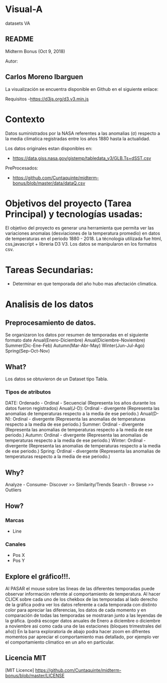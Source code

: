 # Visual-A
datasets VA
## README

Midterm Bonus (Oct 9, 2018)

Autor: 
## Carlos Moreno Ibarguen  

La visualización se encuentra disponible en Github en el siguiente enlace:


Requisitos
-https://d3js.org/d3.v3.min.js


# Contexto
Datos suministrados por la NASA referentes a las anomalias (σ) respecto a la media climatica registradas entre los años 1880 hasta la actualidad.

Los datos originales estan disponibles en:

- https://data.giss.nasa.gov/gistemp/tabledata_v3/GLB.Ts+dSST.csv

PreProcesados:  
- https://github.com/Cuntaquinte/midterm-bonus/blob/master/data/dataQ.csv


# Objetivos del proyecto (Tarea Principal) y tecnologías usadas:
El objetivo del proyecto es generar una herramienta que permita ver las variaciones anomalas (desviaciones de la temperatura promedio) en datos de temperaturas en el periodo 1880 - 2018.
La técnologia utilizada fue html, css,javascript + libreria D3 V3. Los datos se manipularon en los formatos csv.


# Tareas Secundarias:
- Determinar en que temporada del año hubo mas afectación climatica.


# Analisis de los datos
## Preprocesamiento de datos. 
Se organizaron los datos por resumen de temporadas en el siguiente formato
date	Anual(Enero-Diciembre)	Anual(Diciembre-Noviembre)	Summer(Dic-Ene-Feb)	Autumn(Mar-Abr-May)	Winter(Jun-Jul-Ago)	Spring(Sep-Oct-Nov)

## What?
Los datos se obtuvieron de un Dataset tipo Tabla.
### Tipos de atributos
DATE:		Ordenado - Ordinal - Secuencial  (Representa los años durante los datos fueron registrados)
Anual(J-D):	Ordinal - divergente (Representa las anomalias de temperaturas respecto a la media de ese periodo.)
Anual(D-N):	Ordinal - divergente (Representa las anomalias de temperaturas respecto a la media de ese periodo.)
Summer:		Ordinal - divergente (Representa las anomalias de temperaturas respecto a la media de ese periodo.)
Autumn:		Ordinal - divergente (Representa las anomalias de temperaturas respecto a la media de ese periodo.)
Winter:		Ordinal - divergente (Representa las anomalias de temperaturas respecto a la media de ese periodo.)
Spring:		Ordinal - divergente (Representa las anomalias de temperaturas respecto a la media de ese periodo.)


## Why?
Analyze - Consume- Discover >> Similarity/Trends
Search - Browse >> Outliers

## How?
### Marcas 
- Line

### Canales
-   Pos X
-   Pos Y

## Explore  el gráfico!!!.
Al PASAR el mouse sobre las lineas de las diferentes temporadas puede observar información refernte al comportamiento de temperatura.
Al hacer CLICK sobre cada uno de los chekbox de las temporadas al lado derecho de la gráfica podra ver los datos referente a cada temporada con distinto color para apreciar las diferencias, los datos de cada momento y en comparación de todas las temporadas se mostraran junto a las leyendas de la gráfica. (podrá escoger datos anuales de Enero a diciembre o diciembre a noviembre asi como cada una de las estaciones (bloques trimestrales del año))
En la barra exploratoria de abajo podra hacer zoom en difrentes momentos par apreciar el comportamiento mas detallado, por ejemplo ver el comportamiento climatico en un año en particular.

## Licencia MIT
[MIT Licence] https://github.com/Cuntaquinte/midterm-bonus/blob/master/LICENSE

